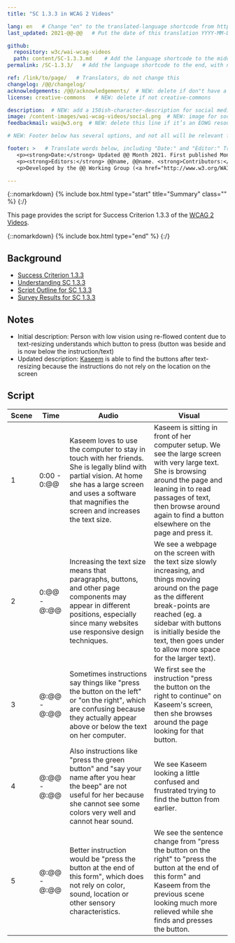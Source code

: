 ```yaml
---
title: "SC 1.3.3 in WCAG 2 Videos"

lang: en   # Change "en" to the translated-language shortcode from https://www.iana.org/assignments/language-subtag-registry/language-subtag-registry
last_updated: 2021-@@-@@   # Put the date of this translation YYYY-MM-DD (with month in the middle)

github:
  repository: w3c/wai-wcag-videos
  path: content/SC-1.3.3.md    # Add the language shortcode to the middle of the filename, for example: content/index.fr.md
permalink: /SC-1.3.3/   # Add the language shortcode to the end, with no slash at end, for example: /link/to/page/fr

ref: /link/to/page/   # Translators, do not change this
changelog: /@@/changelog/
acknowledgements: /@@/acknowledgements/  # NEW: delete if don"t have a separate acknowledgements page. And delete it in the footer below.
license: creative-commons   # NEW: delete if not creative-commons

description:  # NEW: add a 150ish-character-description for social media   # translate the description
image: /content-images/wai-wcag-videos/social.png  # NEW: image for social media
feedbackmail: wai@w3.org  # NEW: delete this line if it’s an EOWG resource (the default is wai-eo-editors@w3.org)

# NEW: Footer below has several options, and not all will be relevant for specific pages. (Ask Shawn if questions.)

footer: >   # Translate words below, including "Date:" and "Editor:" Translate the Working Group name. Leave the Working Group acronym in English. Do *not* change the dates in the footer below.
   <p><strong>Date:</strong> Updated @@ Month 2021. First published Month 20@@. CHANGELOG.</p>
   <p><strong>Editors:</strong> @@name, @@name. <strong>Contributors:</strong> @@name, @@name, and <a href=”https://www.w3.org/groups/wg/@@wg/participants”>participants of the @@WG</a>. ACKNOWLEDGEMENTS lists contributors and credits.</p>
   <p>Developed by the @@ Working Group (<a href="http://www.w3.org/WAI/@@/">@@WG</a>). Developed as part of the <a href="https://www.w3.org/WAI/@@/">WAI-@@ project</a>, @@co-funded by the European Commission.</p>

---
```


{::nomarkdown}
{% include box.html type="start" title="Summary" class="" %}
{:/}

This page provides the script for Success Criterion 1.3.3 of the [WCAG 2 Videos](https://wai-wcag-videos.netlify.app/overview/).

{::nomarkdown}
{% include box.html type="end" %}
{:/}

## Background

* [Success Criterion 1.3.3](https://www.w3.org/TR/WCAG22/#sensory-characteristics)
* [Understanding SC 1.3.3](https://www.w3.org/WAI/WCAG22/Understanding/sensory-characteristics.html)
* [Script Outline for SC 1.3.3](https://www.w3.org/WAI/EO/wiki/Video-Based_Resources/WCAG_Requirements#SC1-3-3)
* [Survey Results for SC 1.3.3](https://www.w3.org/2002/09/wbs/35532/Videos_WCAG_Squirrel/results#xSC133)

## Notes

* Initial description: Person with low vision using re-flowed content due to text-resizing understands which button to press (button was beside and is now below the instruction/text)
* Updated description: [Kaseem](https://wai-wcag-videos.netlify.app/overview/#kaseem-she) is able to find the buttons after text-resizing because the instructions do not rely on the location on the screen

## Script

| Scene | Time | Audio | Visual |
| ----- | ---- | ----- | ------ |
| 1 | 0:00 - 0:@@ | Kaseem loves to use the computer to stay in touch with her friends. She is legally blind with partial vision. At home she has a large screen and uses a software that magnifies the screen and increases the text size. | Kaseem is sitting in front of her computer setup. We see the large screen with very large text. She is browsing around the page and leaning in to read passages of text, then browse around again to find a button elsewhere on the page and press it. |
| 2 | 0:@@ - @:@@ | Increasing the text size means that paragraphs, buttons, and other page components may appear in different positions, especially since many websites use responsive design techniques. | We see a webpage on the screen with the text size slowly increasing, and things moving around on the page as the different break-points are reached (eg. a sidebar with buttons is initially beside the text, then goes under to allow more space for the larger text). |
| 3 | @:@@ - @:@@ | Sometimes instructions say things like "press the button on the left" or "on the right", which are confusing because they actually appear above or below the text on her computer. | We first see the instruction "press the button on the right to continue" on Kaseem's screen, then she browses around the page looking for that button. |
| 4 | @:@@ - @:@@ | Also instructions like "press the green button" and "say your name after you hear the beep" are not useful for her because she cannot see some colors very well and cannot hear sound. | We see Kaseem looking a little confused and frustrated trying to find the button from earlier. |
| 5 | @:@@ - @:@@ | Better instruction would be "press the button at the end of this form", which does not rely on color, sound, location or other sensory characteristics. | We see the sentence change from "press the button on the right" to "press the button at the end of this form" and Kaseem from the previous scene looking much more relieved while she finds and presses the button. |
